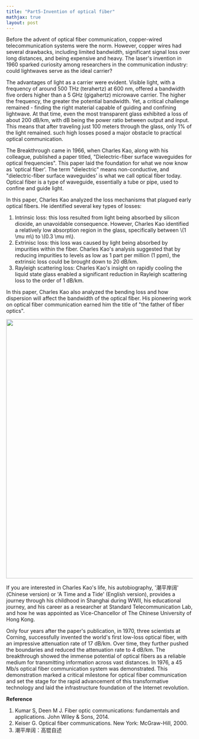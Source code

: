```yaml
---
title: "Part5-Invention of optical fiber"
mathjax: true
layout: post
---
```

Before the advent of optical fiber communication, copper-wired telecommunication systems were the norm. However, copper wires had several drawbacks, including limited bandwidth, significant signal loss over long distances, and being expensive and heavy. The laser's invention in 1960 sparked curiosity among researchers in the communication industry: could lightwaves serve as the ideal carrier?

The advantages of light as a carrier were evident. Visible light, with a frequency of around 500 THz (terahertz) at 600 nm, offered a bandwidth five orders higher than a 5 GHz (gigahertz) microwave carrier. The higher the frequency, the greater the potential bandwidth. Yet, a critical challenge remained - finding the right material capable of guiding and confining lightwave. At that time, even the most transparent glass exhibited a loss of about 200 dB/km, with dB being the power ratio between output and input. This means that after traveling just 100 meters through the glass, only 1% of the light remained. such high losses posed a major obstacle to practical optical communication. 

The Breakthrough came in 1966, when Charles Kao, along with his colleague, published a paper titled, "Dielectric-fiber surface waveguides for optical frequencies". This paper laid the foundation for what we now know as 'optical fiber'. The term "dielectric" means non-conductive, and "dielectric-fiber surface waveguides' is what we call optical fiber today. Optical fiber is a type of waveguide, essentially a tube or pipe, used to confine and guide light. 

In this paper, Charles Kao analyzed the loss mechanisms that plagued early optical fibers. He identified several key types of losses:

1. Intrinsic loss: this loss resulted from light being absorbed by silicon dioxide, an unavoidable consequence. However, Charles Kao identified a relatively low absorption region in the glass, specifically between \\(1 \mu m\\) to \\(0.3 \mu m\\).
2. Extrinisc loss: this loss was caused by light being absorbed by impurities within the fiber. Charles Kao's analysis suggested that by reducing impurities to levels as low as 1 part per million (1 ppm), the extrinsic loss could be brought down to 20 dB/km.
3. Rayleigh scattering loss: Charles Kao's insight on rapidly cooling the liquid state glass enabled a significant reduction in Rayleigh scattering loss to the order of 1 dB/km.

In this paper, Charles Kao also analyzed the bending loss and how dispersion will affect the bandwidth of the optical fiber. His pioneering work on optical fiber communication earned him the title  of "the father of fiber optics".

<div align="center">
<a href="url"><img src="https://raw.githubusercontent.com/haleywuhuan/profile/master/assets/blog5_fig1.jpg" align="center" width="700"></a>
</div>

If you are interested in Charles Kao's life, his autobiography, '潮平岸阔' (Chinese version) or 'A Time and a Tide' (English version), provides a journey through his childhood in Shanghai during WWII, his educational journey, and his career as a researcher at Standard Telecommunication Lab, and how he was appointed as Vice-Chancellor of The Chinese University of Hong Kong.

Only four years after the paper's publication, in 1970, three scientists at Corning, successfully invented the world's first low-loss optical fiber, with an impressive attenuation rate of 17 dB/km. Over time, they further pushed the boundaries and reduced the attenuation rate to 4 dB/km. The breakthrough showed the immense potential of optical fibers as a reliable medium for transmitting information across vast distances. In 1976, a 45 Mb/s optical fiber communication system was demonstrated. This demonstration marked a critical milestone for optical fiber communication and set the stage for the rapid advancement of this transformative technology and laid the infrastructure foundation of the Internet revolution.

**Reference**
1. Kumar S, Deen M J. Fiber optic communications: fundamentals and applications. John Wiley & Sons, 2014.
2. Keiser G. Optical fiber communications. New York: McGraw-Hill, 2000.
3. 潮平岸阔：高锟自述

